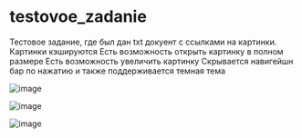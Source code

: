 # testovoe_zadanie

Тестовое задание, где был дан txt докуент с ссылками на картинки. 
Картинки кэшируются
Есть возможность открыть картинку в полном размере 
Есть возможность увеличить картинку 
Скрывается навигейшн бар по нажатию 
и также поддерживается темная тема

![image](https://user-images.githubusercontent.com/88937180/170924804-eeb2ad44-e46b-4974-ab38-b698ec75ef76.png)

![image](https://user-images.githubusercontent.com/88937180/170924846-21c9dab6-6dc0-4690-bd2b-547e921fcb68.png)

![image](https://user-images.githubusercontent.com/88937180/170924886-db4fb8da-77b0-49c4-a5ec-ccff75370100.png)
